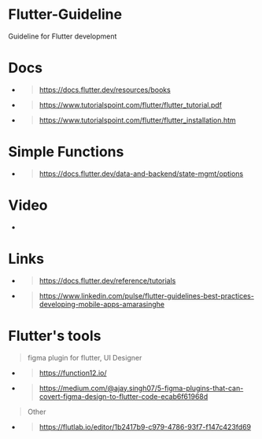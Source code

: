 # Flutter-Guideline
Guideline for Flutter development

# Docs
* > https://docs.flutter.dev/resources/books
* > https://www.tutorialspoint.com/flutter/flutter_tutorial.pdf
* > https://www.tutorialspoint.com/flutter/flutter_installation.htm

# Simple Functions
* > https://docs.flutter.dev/data-and-backend/state-mgmt/options

# Video
* > 

# Links
* > https://docs.flutter.dev/reference/tutorials
* > https://www.linkedin.com/pulse/flutter-guidelines-best-practices-developing-mobile-apps-amarasinghe

# Flutter's tools
> figma plugin for flutter, UI Designer
* > https://function12.io/
* > https://medium.com/@ajay.singh07/5-figma-plugins-that-can-covert-figma-design-to-flutter-code-ecab6f61968d

> Other
* > https://flutlab.io/editor/1b2417b9-c979-4786-93f7-f147c423fd69
